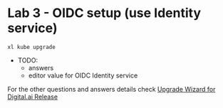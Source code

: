 
# Lab 3 - OIDC setup (use Identity service)

```shell
xl kube upgrade
```

- TODO:
  - answers
  - editor value for OIDC Identity service

For the other questions and answers details check [Upgrade Wizard for Digital.ai Release](https://docs.digital.ai/bundle/devops-release-version-v.22.3/page/release/operator/xl-op-upgrade-wizard-release.html)

